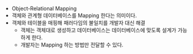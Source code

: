 - Object-Relational Mapping
- 객체와 관계형 데이터베이스를 Mapping 한다는 의미이다.
- 객체와 테이블을 매핑해 패러다임의 불일치를 개발자 대신 해결
	- 객체는 객체대로 생성하고 데이터베이스는 데이터베이스에 맞도록 설계가 가능하게 한다.
	- 개발자는 Mapping 하는 방법만 전달할 수 있다.